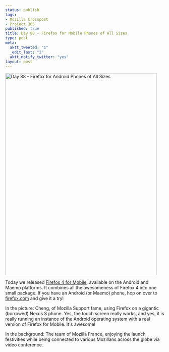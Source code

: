 ```yaml
--- 
status: publish
tags: 
- Mozilla Crosspost
- Project 365
published: true
title: Day 88 - Firefox for Mobile Phones of All Sizes
type: post
meta: 
  aktt_tweeted: "1"
  _edit_last: "2"
  aktt_notify_twitter: "yes"
layout: post
---
```

<a href="http://www.flickr.com/photos/freeed/5572402008/" title="Day 88 - Firefox for Android Phones of All Sizes by Fred​, on Flickr"><img src="http://farm6.static.flickr.com/5226/5572402008_6f889367d2_z.jpg" width="480" height="640" alt="Day 88 - Firefox for Android Phones of All Sizes" /></a>

Today we released <a href="http://www.mozilla.com/mobile/">Firefox 4 for Mobile</a>, available on the Android and Maemo platforms. It combines all the awesomeness of Firefox 4 into one small package. If you have an Android (or Maemo) phone, hop on over to <a href="http://firefox.com/m/">firefox.com</a> and give it a try!

In the picture: Cheng, of Mozilla Support fame, using Firefox on a gigantic (borrowed) Nexus S phone. Yes, the touch screen really works, and yes, it is really running an instance of the Android operating system with a real version of Firefox for Mobile. It's awesome!

In the background: The team of Mozilla France, enjoying the launch festivities while being connected to various Mozillans across the globe via video conference.
